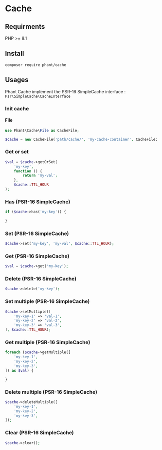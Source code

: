 # Cache

## Requirments

PHP >= 8.1


## Install

`composer require phant/cache`


## Usages

Phant Cache implement the PSR-16 SimpleCache interface :
`Psr\SimpleCache\CacheInterface`


### Init cache

#### File

```php
use Phant\Cache\File as CacheFile;

$cache = new CacheFile('path/cache/', 'my-cache-container', CacheFile::TTL_HOUR);
```


### Get or set 

```php
$val = $cache->getOrSet(
	'my-key',
	function () {
		return 'my-val';
	},
	$cache::TTL_HOUR
);
```


### Has (PSR-16 SimpleCache)

```php
if ($cache->has('my-key')) {
	
}
```


### Set (PSR-16 SimpleCache)

```php
$cache->set('my-key', 'my-val', $cache::TTL_HOUR);
```


### Get (PSR-16 SimpleCache)

```php
$val = $cache->get('my-key');
```


### Delete (PSR-16 SimpleCache)

```php
$cache->delete('my-key');
```


### Set multiple (PSR-16 SimpleCache)

```php
$cache->setMultiple([
	'my-key-1' => 'val-1',
	'my-key-2' => 'val-2',
	'my-key-3' => 'val-3',
], $cache::TTL_HOUR);
```


### Get multiple (PSR-16 SimpleCache)

```php
foreach ($cache->getMultiple([
	'my-key-1',
	'my-key-2',
	'my-key-3',
]) as $val) {

}
```


### Delete multiple (PSR-16 SimpleCache)

```php
$cache->deleteMultiple([
	'my-key-1',
	'my-key-2',
	'my-key-3',
]);
```


### Clear (PSR-16 SimpleCache)

```php
$cache->clear();
```
